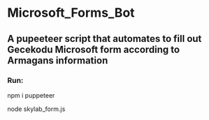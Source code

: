 # Microsoft_Forms_Bot
## A pupeeteer script that automates to fill out Gecekodu Microsoft form according to Armagans information


### Run:

npm i puppeteer

node skylab_form.js
